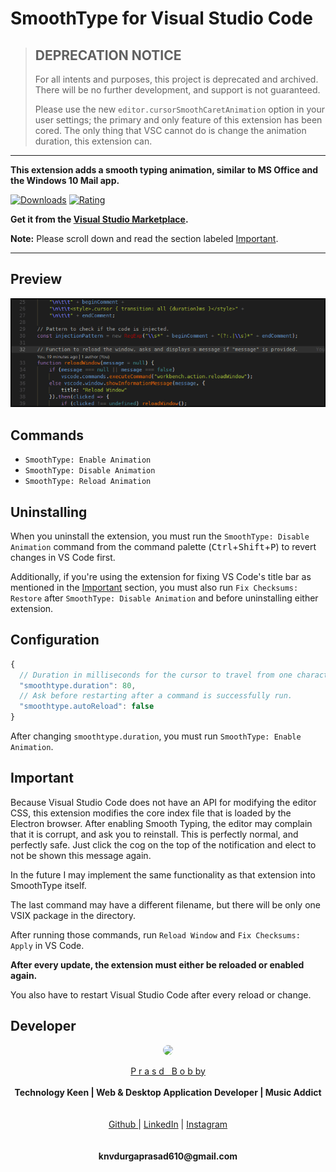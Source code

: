 # SmoothType for Visual Studio Code

> ## DEPRECATION NOTICE
> For all intents and purposes, this project is deprecated and archived. There will be no further development, and support is not guaranteed.
>
> Please use the new `editor.cursorSmoothCaretAnimation` option in your user settings; the primary and only feature of this extension has been cored. The only thing that VSC cannot do is change the animation duration, this extension can.

---

**This extension adds a smooth typing animation,
similar to MS Office and the Windows 10 Mail app.**

[![Downloads](https://img.shields.io/vscode-marketplace/d/prasadbobby.vscode-typosmooth.svg?style=for-the-badge)](https://marketplace.visualstudio.com/items?itemName=prasadbobby.vscode-typosmooth)
[![Rating](https://img.shields.io/vscode-marketplace/r/prasadbobby.vscode-typosmooth.svg?style=for-the-badge)](https://marketplace.visualstudio.com/items?itemName=prasadbobby.vscode-typosmooth)

**Get it from the [Visual Studio Marketplace](https://marketplace.visualstudio.com/items?itemName=prasadbobby.vscode-typosmooth).**


**Note:** Please scroll down and read the section labeled [Important](#important).

---


## Preview

![Preview #1 GIF](images/preview.gif)

## Commands

 * `SmoothType: Enable Animation`
 * `SmoothType: Disable Animation`
 * `SmoothType: Reload Animation`

## Uninstalling

When you uninstall the extension, you must run the `SmoothType: Disable Animation` command from the command palette (<kbd>Ctrl</kbd>+<kbd>Shift</kbd>+<kbd>P</kbd>) to revert changes in VS Code first.

Additionally, if you're using the extension for fixing VS Code's title bar as mentioned in the [Important](#important) section, you must also run `Fix Checksums: Restore` after `SmoothType: Disable Animation` and before uninstalling either extension.

## Configuration

```js
{
  // Duration in milliseconds for the cursor to travel from one character position (or line) to the next.
  "smoothtype.duration": 80,
  // Ask before restarting after a command is successfully run.
  "smoothtype.autoReload": false
}
```

After changing `smoothtype.duration`, you must run `SmoothType: Enable Animation`.

## Important

Because Visual Studio Code does not have an API for modifying the editor CSS, this extension modifies the core index file that is loaded by the Electron browser. After enabling Smooth Typing, the editor may complain that it is corrupt, and ask you to reinstall. This is perfectly normal, and perfectly safe. Just click the cog on the top of the notification and elect to not be shown this message again.


In the future I may implement the same functionality as that extension into SmoothType itself.

The last command may have a different filename, but there will be only one VSIX package in the directory.

After running those commands, run `Reload Window` and `Fix Checksums: Apply` in VS Code.

**After every update, the extension must either be reloaded or enabled again.**

You also have to restart Visual Studio Code after every reload or change.

## Developer
<p align="center">
  <img widht ="300" height="300" style="border-radius: 50%;" src="https://raw.githubusercontent.com/prasadbobby/edu-materials/master/admin.jpg">
</p>
  
<p align="center">
  <a href="http://prasadbobby.me">P r a s d &nbsp; B o b by</a><br>
  <br>
    <b>Technology Keen | Web & Desktop Application Developer | Music Addict</b>
  <br><br>
  <br>
  <a href="https://github.com/prasadbobby">Github </a>  |
  <a href="https://www.linkedin.com/in/prasad-bobby-705002161/">LinkedIn</a>  |
  <a href="https://www.instagram.com/___mr_introvert____/">Instagram</a>
  <br><br>
  
  <br>
   <b>knvdurgaprasad610@gmail.com</b>
  <br>
  
</p>
